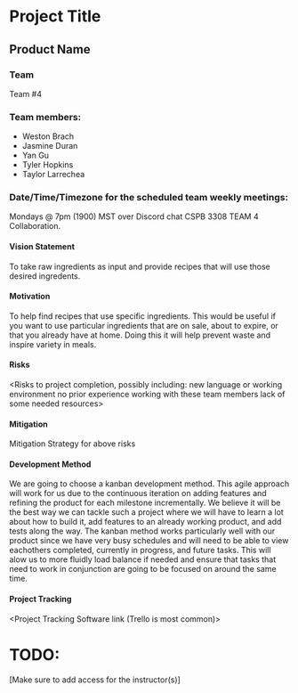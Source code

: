 # Project Title

## Product Name

### Team
Team #4

### Team members: 
- Weston Brach
- Jasmine Duran
- Yan Gu
- Tyler Hopkins
- Taylor Larrechea

### Date/Time/Timezone for the scheduled team weekly meetings: 
Mondays @ 7pm (1900) MST over Discord chat CSPB 3308 TEAM 4 Collaboration.

#### Vision Statement
  To take raw ingredients as input and provide recipes that will use those desired ingredents. 

#### Motivation 
  To help find recipes that use specific ingredients. 
  This would be useful if you want to use particular ingredients that are on sale, about to expire, or that you already have at home. 
  Doing this it will help prevent waste and inspire variety in meals. 


#### Risks
<Risks to project completion, possibly including:
new language or working environment
no prior experience working with these team members
lack of some needed resources>


#### Mitigation
Mitigation Strategy for above risks

#### Development Method
We are going to choose a kanban development method. This agile approach will work for us due to the continuous iteration on adding features and refining the product for each milestone incrementally. We believe it will be the best way we can tackle such a project where we will have to learn a lot about how to build it, add features to an already working product, and add tests along the way. The kanban method works particularly well with our product since we have very busy schedules and will need to be able to view eachothers completed, currently in progress, and future tasks. This will alow us to more fluidly load balance if needed and ensure that tasks that need to work in conjunction are going to be focused on around the same time.  


#### Project Tracking
<Project Tracking Software link (Trello is most common)>


# TODO: 
[Make sure to add access for the instructor(s)]
